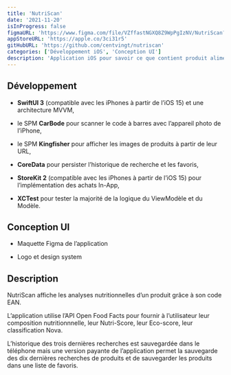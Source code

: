 ```yaml
---
title: 'NutriScan'
date: '2021-11-20'
isInProgress: false
figmaURL: 'https://www.figma.com/file/VZffastNGXQ8Z9WpPgIzNV/NutriScan?node-id=1607%3A1700'
appStoreURL: 'https://apple.co/3ci31r5'
gitHubURL: 'https://github.com/centvingt/nutriscan'
categories: ['Développement iOS', 'Conception UI']
description: 'Application iOS pour savoir ce que contient produit alimentaire'
---
```


## Développement

-   **SwiftUI 3** (compatible avec les iPhones à partir de l’iOS 15) et une architecture MVVM,

-   le SPM **CarBode** pour scanner le code à barres avec l’appareil photo de l’iPhone,

-   le SPM **Kingfisher** pour afficher les images de produits à partir de leur URL,

-   **CoreData** pour persister l’historique de recherche et les favoris,

-   **StoreKit 2** (compatible avec les iPhones à partir de l’iOS 15) pour l’implémentation des achats In-App,

-   **XCTest** pour tester la majorité de la logique du ViewModèle et du Modèle.

## Conception UI

-   Maquette Figma de l’application

-   Logo et design system

## Description

NutriScan affiche les analyses nutritionnelles d’un produit grâce à son code EAN.

L’application utilise l’API Open Food Facts pour fournir à l’utilisateur leur composition nutritionnnelle, leur Nutri-Score, leur Eco-score, leur classification Nova.

L’historique des trois dernières recherches est sauvegardée dans le téléphone mais une version payante de l’application permet la sauvegarde des dix dernières recherches de produits et de sauvegarder les produits dans une liste de favoris.
